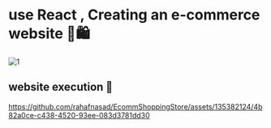 # use React , Creating an e-commerce website ​🛒​🛍️
![1](https://github.com/rahafnasad/EcommShoppingStore/assets/135382124/b1ffbd21-1aa6-40b3-8609-5fb35ca4d6b1)
## website execution 👀​



https://github.com/rahafnasad/EcommShoppingStore/assets/135382124/4b82a0ce-c438-4520-93ee-083d3781dd30




